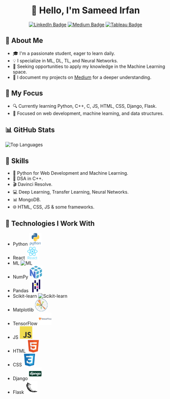 <div align="center">

# 👋 Hello, I'm Sameed Irfan

[![LinkedIn Badge](https://img.shields.io/badge/LinkedIn-blue?style=for-the-badge&logo=linkedin&logoColor=white)](https://www.linkedin.com/in/sameed-irfan-7b767622b/)
[![Medium Badge](https://img.shields.io/badge/Medium-white?style=for-the-badge&logo=medium&logoColor=black)](https://medium.com/@sameedirfan7)
[![Tableau Badge](https://img.shields.io/badge/tableau-navy?style=for-the-badge&logo=tableau&logoColor=white)](https://tableau.com/)

</div>

## 📝 About Me

- 🎓 I'm a passionate student, eager to learn daily.
- 💡 I specialize in ML, DL, TL, and Neural Networks.
- 🚀 Seeking opportunities to apply my knowledge in the Machine Learning space.
- 📝 I document my projects on [Medium](https://medium.com/@sameedirfan7) for a deeper understanding.

## 🚀 My Focus

- 🔍 Currently learning Python, C++, C, JS, HTML, CSS, Django, Flask.
- 🌱 Focused on web development, machine learning, and data structures.

## 📊 GitHub Stats

![Top Languages](https://github-readme-stats.vercel.app/api/top-langs/?username=SameedIrfan7&layout=compact&theme=vision-friendly-dark)

## 🚀 Skills

- 🐍 Python for Web Development and Machine Learning. 
- 🧠 DSA in C++.
- 🎬 Davinci Resolve.
- 💻 Deep Learning, Transfer Learning, Neural Networks. 
- 📊 MongoDB.
- 🌐 HTML, CSS, JS & some frameworks.
  
## 🔧 Technologies I Work With

- Python <img src="https://github.com/devicons/devicon/blob/master/icons/python/python-original-wordmark.svg" title="Python" alt="Py" width="40" height="40"/>
- React <img src="https://github.com/devicons/devicon/blob/master/icons/react/react-original-wordmark.svg" title="React" alt="React" width="40" height="40"/>
- ML <img src="https://raw.githubusercontent.com/devicons/devicon/master/icons/machine-learning/machine-learning-original.svg" title="Machine Learning" alt="ML" width="40" height="40"/>
- NumPy <img src="https://raw.githubusercontent.com/devicons/devicon/master/icons/numpy/numpy-original.svg" title="NumPy" alt="NumPy" width="40" height="40"/>
- Pandas <img src="https://raw.githubusercontent.com/devicons/devicon/master/icons/pandas/pandas-original.svg" title="Pandas" alt="Pandas" width="40" height="40"/>
- Scikit-learn <img src="https://raw.githubusercontent.com/devicons/devicon/master/icons/scikit-learn/scikit-learn-original.svg" title="Scikit-learn" alt="Scikit-learn" width="40" height="40"/>
- Matplotlib <img src="https://raw.githubusercontent.com/devicons/devicon/master/icons/matplotlib/matplotlib-original.svg" title="Matplotlib" alt="Matplotlib" width="40" height="40"/>
- TensorFlow <img src="https://github.com/devicons/devicon/blob/master/icons/tensorflow/tensorflow-original-wordmark.svg" title="TensorFlow" alt="TensorFlow" width="40" height="40"/>
- JS <img src="https://raw.githubusercontent.com/devicons/devicon/master/icons/javascript/javascript-original.svg" title="JavaScript" alt="JS" width="40" height="40"/>
- HTML <img src="https://raw.githubusercontent.com/devicons/devicon/master/icons/html5/html5-original.svg" title="HTML" alt="HTML" width="40" height="40"/>
- CSS <img src="https://raw.githubusercontent.com/devicons/devicon/master/icons/css3/css3-original.svg" title="CSS" alt="CSS" width="40" height="40"/>
- Django <img src="https://raw.githubusercontent.com/devicons/devicon/master/icons/django/django-original.svg" title="Django" alt="Django" width="40" height="40"/>
- Flask <img src="https://raw.githubusercontent.com/devicons/devicon/master/icons/flask/flask-original.svg" title="Flask" alt="Flask" width="40" height="40"/>


</div>
